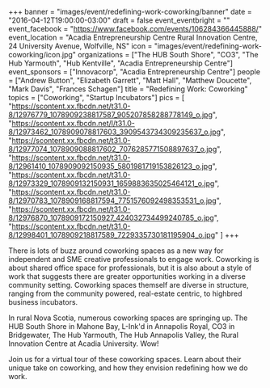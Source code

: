 +++
banner = "images/event/redefining-work-coworking/banner"
date = "2016-04-12T19:00:00-03:00"
draft = false
event_eventbright = ""
event_facebook = "https://www.facebook.com/events/106284366445888/"
event_location = "Acadia Entrepreneurship Centre Rural Innovation Centre, 24 University Avenue, Wolfville, NS"
icon = "images/event/redefining-work-coworking/icon.jpg"
organizations = ["The HUB South Shore", "CO3", "The Hub Yarmouth", "Hub Kentville", "Acadia Entrepreneurship Centre"]
event_sponsors = ["Innovacorp", "Acadia Entrepreneurship Centre"]
people = ["Andrew Button", "Elizabeth Garrett", "Matt Hall", "Matthew Doucette", "Mark Davis", "Frances Schagen"]
title = "Redefining Work: Coworking"
topics = ["Coworking", "Startup Incubators"]
pics = [
    "https://scontent.xx.fbcdn.net/t31.0-8/12976779_1078909238817587_905207858288778149_o.jpg",
    "https://scontent.xx.fbcdn.net/l/t31.0-8/12973462_1078909078817603_3909543734309235637_o.jpg",
    "https://scontent.xx.fbcdn.net/t31.0-8/12977074_1078909088817602_7076285771508897637_o.jpg",
    "https://scontent.xx.fbcdn.net/t31.0-8/12961410_1078909092150935_5801981719153826123_o.jpg",
    "https://scontent.xx.fbcdn.net/t31.0-8/12973329_1078909132150931_1659883635025464121_o.jpg",
    "https://scontent.xx.fbcdn.net/t31.0-8/12970783_1078909168817594_7751576092498353531_o.jpg",
    "https://scontent.xx.fbcdn.net/t31.0-8/12976870_1078909172150927_424032734499240785_o.jpg",
    "https://scontent.xx.fbcdn.net/t31.0-8/12998401_1078909218817589_7229335730181195904_o.jpg"
]
+++

There is lots of buzz around coworking spaces as a new way for independent and SME creative professionals to engage work. Coworking is about shared office space for professionals, but it is also about a style of work that suggests there are greater opportunities working in a diverse community setting. Coworking spaces themself are diverse in structure, ranging from the community powered, real-estate centric, to highbred business incubators.

In rural Nova Scotia, numerous coworking spaces are springing up. The HUB South Shore in Mahone Bay, L-Ink'd in Annapolis Royal, CO3 in Bridgewater, The Hub Yarmouth, The Hub Annapolis Valley, the Rural Innovation Centre at Acadia University. Wow!

Join us for a virtual tour of these coworking spaces. Learn about their unique take on coworking, and how they envision redefining how we do work.
